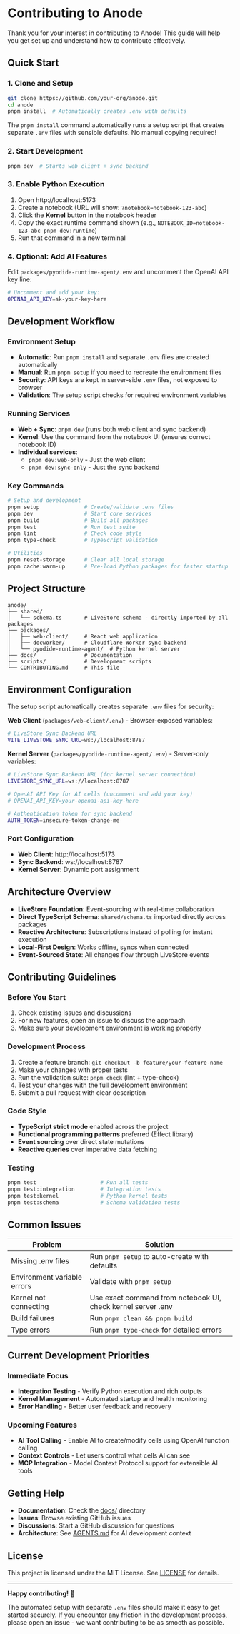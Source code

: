 # Contributing to Anode

Thank you for your interest in contributing to Anode! This guide will help you get set up and understand how to contribute effectively.

## Quick Start

### 1. Clone and Setup
```bash
git clone https://github.com/your-org/anode.git
cd anode
pnpm install  # Automatically creates .env with defaults
```

The `pnpm install` command automatically runs a setup script that creates separate `.env` files with sensible defaults. No manual copying required!

### 2. Start Development
```bash
pnpm dev  # Starts web client + sync backend
```

### 3. Enable Python Execution
1. Open http://localhost:5173
2. Create a notebook (URL will show: `?notebook=notebook-123-abc`)
3. Click the **Kernel** button in the notebook header
4. Copy the exact runtime command shown (e.g., `NOTEBOOK_ID=notebook-123-abc pnpm dev:runtime`)
5. Run that command in a new terminal

### 4. Optional: Add AI Features
Edit `packages/pyodide-runtime-agent/.env` and uncomment the OpenAI API key line:
```bash
# Uncomment and add your key:
OPENAI_API_KEY=sk-your-key-here
```

## Development Workflow

### Environment Setup
- **Automatic**: Run `pnpm install` and separate `.env` files are created automatically
- **Manual**: Run `pnpm setup` if you need to recreate the environment files
- **Security**: API keys are kept in server-side `.env` files, not exposed to browser
- **Validation**: The setup script checks for required environment variables

### Running Services
- **Web + Sync**: `pnpm dev` (runs both web client and sync backend)
- **Kernel**: Use the command from the notebook UI (ensures correct notebook ID)
- **Individual services**: 
  - `pnpm dev:web-only` - Just the web client
  - `pnpm dev:sync-only` - Just the sync backend

### Key Commands
```bash
# Setup and development
pnpm setup              # Create/validate .env files
pnpm dev                # Start core services
pnpm build              # Build all packages
pnpm test               # Run test suite
pnpm lint               # Check code style
pnpm type-check         # TypeScript validation

# Utilities
pnpm reset-storage      # Clear all local storage
pnpm cache:warm-up      # Pre-load Python packages for faster startup
```

## Project Structure

```
anode/
├── shared/
│   └── schema.ts       # LiveStore schema - directly imported by all packages
├── packages/
│   ├── web-client/     # React web application
│   ├── docworker/      # Cloudflare Worker sync backend
│   └── pyodide-runtime-agent/  # Python kernel server
├── docs/               # Documentation
├── scripts/            # Development scripts
└── CONTRIBUTING.md     # This file
```

## Environment Configuration

The setup script automatically creates separate `.env` files for security:

**Web Client** (`packages/web-client/.env`) - Browser-exposed variables:
```bash
# LiveStore Sync Backend URL
VITE_LIVESTORE_SYNC_URL=ws://localhost:8787
```

**Kernel Server** (`packages/pyodide-runtime-agent/.env`) - Server-only variables:
```bash
# LiveStore Sync Backend URL (for kernel server connection)
LIVESTORE_SYNC_URL=ws://localhost:8787

# OpenAI API Key for AI cells (uncomment and add your key)
# OPENAI_API_KEY=your-openai-api-key-here

# Authentication token for sync backend
AUTH_TOKEN=insecure-token-change-me
```

### Port Configuration
- **Web Client**: http://localhost:5173
- **Sync Backend**: ws://localhost:8787
- **Kernel Server**: Dynamic port assignment

## Architecture Overview

- **LiveStore Foundation**: Event-sourcing with real-time collaboration
- **Direct TypeScript Schema**: `shared/schema.ts` imported directly across packages
- **Reactive Architecture**: Subscriptions instead of polling for instant execution
- **Local-First Design**: Works offline, syncs when connected
- **Event-Sourced State**: All changes flow through LiveStore events

## Contributing Guidelines

### Before You Start
1. Check existing issues and discussions
2. For new features, open an issue to discuss the approach
3. Make sure your development environment is working properly

### Development Process
1. Create a feature branch: `git checkout -b feature/your-feature-name`
2. Make your changes with proper tests
3. Run the validation suite: `pnpm check` (lint + type-check)
4. Test your changes with the full development environment
5. Submit a pull request with clear description

### Code Style
- **TypeScript strict mode** enabled across the project
- **Functional programming patterns** preferred (Effect library)
- **Event sourcing** over direct state mutations
- **Reactive queries** over imperative data fetching

### Testing
```bash
pnpm test                    # Run all tests
pnpm test:integration        # Integration tests
pnpm test:kernel             # Python kernel tests
pnpm test:schema             # Schema validation tests
```

## Common Issues

| Problem | Solution |
|---------|----------|
| Missing .env files | Run `pnpm setup` to auto-create with defaults |
| Environment variable errors | Validate with `pnpm setup` |
| Kernel not connecting | Use exact command from notebook UI, check kernel server .env |
| Build failures | Run `pnpm clean && pnpm build` |
| Type errors | Run `pnpm type-check` for detailed errors |

## Current Development Priorities

### Immediate Focus
- **Integration Testing** - Verify Python execution and rich outputs
- **Kernel Management** - Automated startup and health monitoring
- **Error Handling** - Better user feedback and recovery

### Upcoming Features
- **AI Tool Calling** - Enable AI to create/modify cells using OpenAI function calling
- **Context Controls** - Let users control what cells AI can see
- **MCP Integration** - Model Context Protocol support for extensible AI tools

## Getting Help

- **Documentation**: Check the [docs/](./docs/) directory
- **Issues**: Browse existing GitHub issues
- **Discussions**: Start a GitHub discussion for questions
- **Architecture**: See [AGENTS.md](./AGENTS.md) for AI development context

## License

This project is licensed under the MIT License. See [LICENSE](./LICENSE) for details.

---

**Happy contributing!** 🚀

The automated setup with separate `.env` files should make it easy to get started securely. If you encounter any friction in the development process, please open an issue - we want contributing to be as smooth as possible.